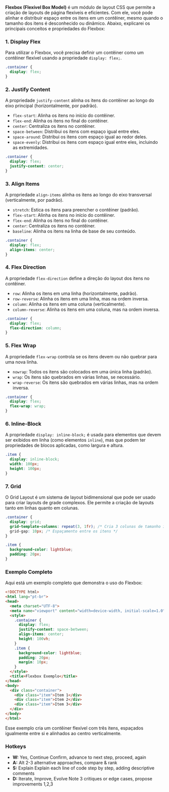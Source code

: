 **Flexbox (Flexível Box Model)** é um módulo de layout CSS que permite a criação de layouts de página flexíveis e eficientes. Com ele, você pode alinhar e distribuir espaço entre os itens em um contêiner, mesmo quando o tamanho dos itens é desconhecido ou dinâmico. Abaixo, explicarei os principais conceitos e propriedades do Flexbox:

### 1. Display Flex

Para utilizar o Flexbox, você precisa definir um contêiner como um contêiner flexível usando a propriedade `display: flex;`.

```css
.container {
  display: flex;
}
```

### 2. Justify Content

A propriedade `justify-content` alinha os itens do contêiner ao longo do eixo principal (horizontalmente, por padrão).

- `flex-start`: Alinha os itens no início do contêiner.
- `flex-end`: Alinha os itens no final do contêiner.
- `center`: Centraliza os itens no contêiner.
- `space-between`: Distribui os itens com espaço igual entre eles.
- `space-around`: Distribui os itens com espaço igual ao redor deles.
- `space-evenly`: Distribui os itens com espaço igual entre eles, incluindo as extremidades.

```css
.container {
  display: flex;
  justify-content: center;
}
```

### 3. Align Items

A propriedade `align-items` alinha os itens ao longo do eixo transversal (verticalmente, por padrão).

- `stretch`: Estica os itens para preencher o contêiner (padrão).
- `flex-start`: Alinha os itens no início do contêiner.
- `flex-end`: Alinha os itens no final do contêiner.
- `center`: Centraliza os itens no contêiner.
- `baseline`: Alinha os itens na linha de base de seu conteúdo.

```css
.container {
  display: flex;
  align-items: center;
}
```

### 4. Flex Direction

A propriedade `flex-direction` define a direção do layout dos itens no contêiner.

- `row`: Alinha os itens em uma linha (horizontalmente, padrão).
- `row-reverse`: Alinha os itens em uma linha, mas na ordem inversa.
- `column`: Alinha os itens em uma coluna (verticalmente).
- `column-reverse`: Alinha os itens em uma coluna, mas na ordem inversa.

```css
.container {
  display: flex;
  flex-direction: column;
}
```

### 5. Flex Wrap

A propriedade `flex-wrap` controla se os itens devem ou não quebrar para uma nova linha.

- `nowrap`: Todos os itens são colocados em uma única linha (padrão).
- `wrap`: Os itens são quebrados em várias linhas, se necessário.
- `wrap-reverse`: Os itens são quebrados em várias linhas, mas na ordem inversa.

```css
.container {
  display: flex;
  flex-wrap: wrap;
}
```

### 6. Inline-Block

A propriedade `display: inline-block;` é usada para elementos que devem ser exibidos em linha (como elementos `inline`), mas que podem ter propriedades de blocos aplicadas, como largura e altura.

```css
.item {
  display: inline-block;
  width: 100px;
  height: 100px;
}
```

### 7. Grid

O Grid Layout é um sistema de layout bidimensional que pode ser usado para criar layouts de grade complexos. Ele permite a criação de layouts tanto em linhas quanto em colunas.

```css
.container {
  display: grid;
  grid-template-columns: repeat(3, 1fr); /* Cria 3 colunas de tamanho igual */
  grid-gap: 10px; /* Espaçamento entre os itens */
}

.item {
  background-color: lightblue;
  padding: 20px;
}
```

### Exemplo Completo

Aqui está um exemplo completo que demonstra o uso do Flexbox:

```html
<!DOCTYPE html>
<html lang="pt-br">
<head>
  <meta charset="UTF-8">
  <meta name="viewport" content="width=device-width, initial-scale=1.0">
  <style>
    .container {
      display: flex;
      justify-content: space-between;
      align-items: center;
      height: 100vh;
    }
    .item {
      background-color: lightblue;
      padding: 20px;
      margin: 10px;
    }
  </style>
  <title>Flexbox Exemplo</title>
</head>
<body>
  <div class="container">
    <div class="item">Item 1</div>
    <div class="item">Item 2</div>
    <div class="item">Item 3</div>
  </div>
</body>
</html>
```

Esse exemplo cria um contêiner flexível com três itens, espaçados igualmente entre si e alinhados ao centro verticalmente.

### Hotkeys

- **W:** Yes, Continue
  Confirm, advance to next step, proceed, again
- **A:** Alt
  2-3 alternative approaches, compare & rank
- **S:** Explain
  Explain each line of code step by step, adding descriptive comments
- **D:** Iterate, Improve, Evolve
  Note 3 critiques or edge cases, propose improvements 1,2,3